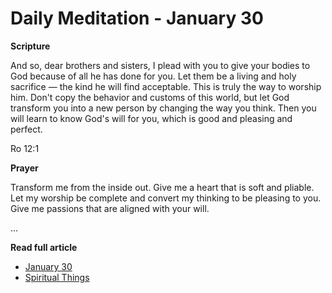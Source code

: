# Daily Meditation - January 30

**Scripture**

And so, dear brothers and sisters, I plead with you to give your bodies to God
because of all he has done for you. Let them be a living and holy sacrifice —
the kind he will find acceptable. This is truly the way to worship him. Don't
copy the behavior and customs of this world, but let God transform you into a
new person by changing the way you think. Then you will learn to know God's will
for you, which is good and pleasing and perfect.

Ro 12:1


**Prayer**

Transform me from the inside out. Give me a heart that is soft and pliable. Let
my worship be complete and convert my thinking to be pleasing to you. Give me
passions that are aligned with your will.


...

**Read full article**

* [January 30](https://spiritual-things.org/blog/daily/01-30.md)
* [Spiritual Things](https://spiritual-things.org)


